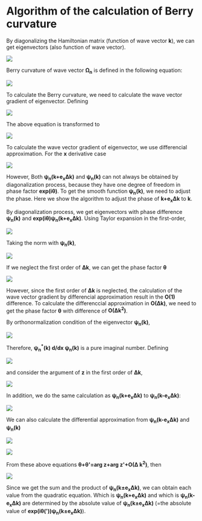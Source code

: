 # Algorithm of the calculation of Berry curvature
By diagonalizing the Hamiltonian matrix (function of wave vector **k**), we can get eigenvectors (also function of wave vector).
<p><img src="https://latex.codecogs.com/svg.latex?\fn_cm&space;\hat{H}(k)\psi_n(k)=\varepsilon_n\psi_n(k)"></p>

Berry curvature of wave vector **&Omega;<sub>n</sub>** is defined in the following equation:
<p><img src="https://latex.codecogs.com/svg.latex?\fn_cm&space;\Omega_n(k)=\text{i}\Bigl(\nabla_k\psi_n^*(k)\Bigr)\times\Bigl(\nabla_k\psi_n(k)\Bigr)"></p>

To calculate the Berry curvature, we need to calculate the wave vector gradient of eigenvector. Defining
<p><img src="https://latex.codecogs.com/svg.latex?\fn_cm&space;\chi_n(k)=\nabla_k\psi_n(k)"></p>
The above equation is transformed to
<p><img src="https://latex.codecogs.com/svg.latex?\fn_cm&space;\Omega_n(k)=\text{i}\chi_n^*(k)\times\chi_n(k)=\begin{pmatrix}-2\text{Im}(\chi_{n,y}^*(k)\chi_{n,z}(k))&space;\\&space;-2\text{Im}(\chi_{n,z}^*(k)\chi_{n,x}(k))&space;\\&space;-2\text{Im}(\chi_{n,x}^*(k)\chi_{n,y}(k))\end{pmatrix}"></p>

To calculate the wave vector gradient of eigenvector, we use differencial approximation. For the **x** derivative case
<p><img src="https://latex.codecogs.com/svg.latex?\fn_cm&space;\chi_{n,x}(k)=\frac{\psi_n(k&plus;e_x\Delta&space;k)-\psi_n(k)}{\Delta&space;k}&plus;\mathcal{O}(\Delta&space;k)"></p>

However, Both **&psi;<sub>n</sub>(k+e<sub>x</sub>&Delta;k)** and **&psi;<sub>n</sub>(k)** can not always be obtained by diagonalization process, because they have one degree of freedom in phase factor **exp(i&theta;)**. To get the smooth function **&psi;<sub>n</sub>(k)**, we need to adjust the phase. Here we show the algorithm to adjust the phase of **k+e<sub>x</sub>&Delta;k** to **k**.

By diagonalization process, we get eigenvectors with phase difference **&psi;<sub>n</sub>(k)** and **exp(i&theta;)&psi;<sub>n</sub>(k+e<sub>x</sub>&Delta;k)**. Using Taylor expansion in the first-order,
<p><img src="https://latex.codecogs.com/svg.latex?\fn_cm&space;e^{\text&space;i\theta}\psi_n(k&plus;e_x\Delta&space;k)=e^{\text&space;i\theta}\left(\psi_n(k)&plus;\Delta&space;k\cdot\frac{\partial}{\partial&space;x}\psi_n(k)&space;\right&space;)&plus;\mathcal{O}(\Delta&space;k^2)"></p>

Taking the norm with **&psi;<sub>n</sub>(k)**,
<p><img src="https://latex.codecogs.com/svg.latex?\fn_cm&space;z\equiv\psi_n^*(k)e^{\text&space;i\theta}\psi_n(k&plus;e_x\Delta&space;k)=e^{\text&space;i\theta}\left(1&plus;\Delta&space;k\cdot\psi_n(k)\frac{\partial}{\partial&space;x}\psi_n(k)&space;\right&space;)&plus;\mathcal{O}(\Delta&space;k^2)"></p>

If we neglect the first order of **&Delta;k**, we can get the phase factor **&theta;**
<p><img src="https://latex.codecogs.com/svg.latex?\fn_cm&space;\theta=\arg&space;z&plus;\mathcal{O}(\Delta&space;k)"></p>

However, since the first order of **&Delta;k** is neglected, the calculation of the wave vector gradient by differencial approximation result in the **O(1)** difference. To calculate the differenccial approximation in **O(&Delta;k)**, we need to get the phase factor **&theta;** with difference of **O(&Delta;k<sup>2</sup>)**.

By orthonormalization condition of the eigenvector **&psi;<sub>n</sub>(k)**,
<p><img src="https://latex.codecogs.com/svg.latex?\fn_cm&space;\frac{\partial}{\partial&space;x}\Bigl(\psi_n^*(k)\psi_n(k)\Bigr)=\psi_n^*(k)\frac{\partial}{\partial&space;x}\psi_n(k)&plus;\left(\psi_n^*(k)\frac{\partial}{\partial&space;x}\psi_n(k)\right)^*=0"></p>

Therefore, **&psi;<sub>n</sub><sup>*</sup>(k) d/dx &psi;<sub>n</sub>(k)** is a pure imaginal number. Defining
<p><img src="https://latex.codecogs.com/svg.latex?\fn_cm&space;\text&space;i\alpha=\psi_n^*(k)\frac{\partial}{\partial&space;x}\psi_n(k)\&space;\&space;(\alpha\in\mathbb{R})"></p>

and consider the argument of **z** in the first order of **&Delta;k**,
<p><img src="https://latex.codecogs.com/svg.latex?\fn_cm&space;\arg&space;z=\theta&plus;\alpha\Delta&space;k&plus;\mathcal{O}(\Delta&space;k^2)"></p>

In addition, we do the same calculation as **&psi;<sub>n</sub>(k+e<sub>x</sub>&Delta;k)** to **&psi;<sub>n</sub>(k-e<sub>x</sub>&Delta;k)**:
<p><img src="https://latex.codecogs.com/svg.latex?\fn_cm&space;z^\prime\equiv\psi_n^*(k)e^{\text&space;i\theta^\prime}\psi_n(k-e_x\Delta&space;k),\&space;\&space;\arg&space;z^\prime=\theta^\prime-\alpha\Delta&space;k&plus;\mathcal{O}(\Delta&space;k^2)"></p>

We can also calculate the differential approximation from **&psi;<sub>n</sub>(k-e<sub>x</sub>&Delta;k)** and **&psi;<sub>n</sub>(k)**
<p><img src="https://latex.codecogs.com/svg.latex?\fn_cm&space;\frac{\psi_n(k-e_x\Delta&space;k)-\psi_n(k)}{-\Delta&space;k}=\frac{\psi_n(k&plus;e_x\Delta&space;k)-\psi_n(k)}{\Delta&space;k}&plus;\mathcal{O}(\Delta&space;k)"></p>
<p><img src="https://latex.codecogs.com/svg.latex?\fn_cm&space;\therefore&space;\psi_n(k&plus;e_x\Delta&space;k)&plus;\psi_n(k-e_x\Delta&space;k)=2\psi_n(k)&plus;\mathcal{O}(\Delta&space;k^2)"></p>

From these above equations **&theta;+&theta;'=arg z+arg z'+O(&Delta; k<sup>2</sup>)**, then
<p><img src="https://latex.codecogs.com/svg.latex?\fn_cm&space;\begin{align*}&space;\psi_n(k&plus;e_x\Delta&space;k)\psi_n(k-e_x\Delta&space;k)&=e^{-\text&space;i(\theta&plus;\theta^\prime)}\Bigl(e^{\text&space;i\theta}\psi_n(k&plus;e_x\Delta&space;k)\Bigr)\Bigl(e^{\text&space;i\theta^\prime}\psi_n(k-e_x\Delta&space;k)\Bigr)\\&space;&=e^{-\text&space;i(\arg&space;z&plus;\arg&space;z^\prime)}\Bigl(e^{\text&space;i\theta}\psi_n(k&plus;e_x\Delta&space;k)\Bigr)\Bigl(e^{\text&space;i\theta^\prime}\psi_n(k-e_x\Delta&space;k)\Bigr)&plus;\mathcal{O}(\Delta&space;k^2)\\&space;&=\left(\frac{zz^\prime}{|z||z^\prime|}\right)^{-1}\Bigl(e^{\text&space;i\theta}\psi_n(k&plus;e_x\Delta&space;k)\Bigr)\Bigl(e^{\text&space;i\theta^\prime}\psi_n(k-e_x\Delta&space;k)\Bigr)&plus;\mathcal{O}(\Delta&space;k^2)&space;\end{align*}"></p>

Since we get the sum and the product of **&psi;<sub>n</sub>(k&pm;e<sub>x</sub>&Delta;k)**, we can obtain each value from the quadratic equation. Which is **&psi;<sub>n</sub>(k+e<sub>x</sub>&Delta;k)** and which is **&psi;<sub>n</sub>(k-e<sub>x</sub>&Delta;k)** are determined by the absolute value of **&psi;<sub>n</sub>(k&pm;e<sub>x</sub>&Delta;k)** (=the absolute value of **exp(i&theta;('))&psi;<sub>n</sub>(k&pm;e<sub>x</sub>&Delta;k)**).
